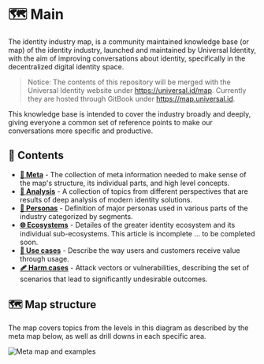 # 🗺 Main

The identity industry map, is a community maintained knowledge base (or map) of the identity industry, launched and maintained by Universal Identity, with the aim of improving conversations about identity, specifically in the decentralized digital identity space.

> Notice: The contents of this repository will be merged with the Universal Identity website under <https://universal.id/map>. Currently they are hosted through GitBook under <https://map.universal.id>.

This knowledge base is intended to cover the industry broadly and deeply, giving everyone a common set of reference points to make our conversations more specific and productive.

## 🌳 Contents

- **[🧐 Meta](/meta/README.md)** - The collection of meta information needed to make sense of the map's structure, its individual parts, and high level concepts.
- **[🔬 Analysis](/analysis/README.md)** - A collection of topics from different perspectives that are results of deep analysis of modern identity solutions.
- **[👤 Personas](/personas/README.md)** - Definition of major personas used in various parts of the industry categorized by segments.
- **[🌐 Ecosystems](/ecosystems/README.md)** - Detailes of the greater identity ecosystem and its individual sub-ecosystems. This article is incomplete ... to be completed soon.
- **[💪 Use cases](/uses/README.md)** - Describe the way users and customers receive value through usage.
- **[🩹 Harm cases](/harms/README.md)** - Attack vectors or vulnerabilities, describing the set of scenarios that lead to significantly undesirable outcomes.

## 🗺 Map structure

The map covers topics from the levels in this diagram as described by the meta map below, as well as drill downs in each specific area.

![Meta map and examples][meta-map]

[meta-map]: meta/images/meta-map.png
